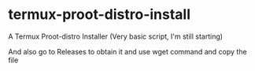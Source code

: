 # termux-proot-distro-install
A Termux Proot-distro Installer (Very basic script, I'm still starting)

And also go to Releases to obtain it and use wget command and copy the file
